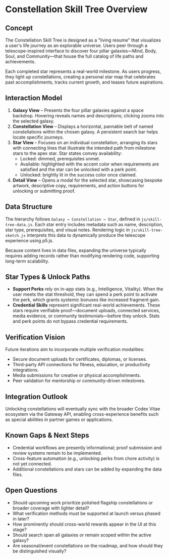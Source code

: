 # Constellation Skill Tree Overview

## Concept
The Constellation Skill Tree is designed as a "living resume" that visualizes a user's life journey as an explorable universe. Users peer through a telescope-inspired interface to discover four pillar galaxies—Mind, Body, Soul, and Community—that house the full catalog of life paths and achievements.

Each completed star represents a real-world milestone. As users progress, they light up constellations, creating a personal star map that celebrates past accomplishments, tracks current growth, and teases future aspirations.

## Interaction Model
1. **Galaxy View** – Presents the four pillar galaxies against a space backdrop. Hovering reveals names and descriptions; clicking zooms into the selected galaxy.
2. **Constellation View** – Displays a horizontal, pannable belt of named constellations within the chosen galaxy. A persistent search bar helps locate specific journeys.
3. **Star View** – Focuses on an individual constellation, arranging its stars with connecting lines that illustrate the intended path from milestone stars to the apex star. Star states convey availability:
   - Locked: dimmed, prerequisites unmet.
   - Available: highlighted with the accent color when requirements are satisfied and the star can be unlocked with a perk point.
   - Unlocked: brightly lit in the success color once claimed.
4. **Detail View** – Opens a modal for the selected star, showcasing bespoke artwork, descriptive copy, requirements, and action buttons for unlocking or submitting proof.

## Data Structure
The hierarchy follows `Galaxy → Constellation → Star`, defined in `js/skill-tree-data.js`. Each star entry includes metadata such as name, description, star type, prerequisites, and visual notes. Rendering logic in `js/skill-tree-sketch.js` interprets this data to dynamically produce the telescope experience using p5.js.

Because content lives in data files, expanding the universe typically requires adding records rather than modifying rendering code, supporting long-term scalability.

## Star Types & Unlock Paths
- **Support Perks** rely on in-app stats (e.g., Intelligence, Vitality). When the user meets the stat threshold, they can spend a perk point to activate the perk, which grants systemic bonuses like increased fragment gain.
- **Credential Skills** represent significant real-world achievements. These stars require verifiable proof—document uploads, connected services, media evidence, or community testimonials—before they unlock. Stats and perk points do not bypass credential requirements.

## Verification Vision
Future iterations aim to incorporate multiple verification modalities:
- Secure document uploads for certificates, diplomas, or licenses.
- Third-party API connections for fitness, education, or productivity integrations.
- Media submissions for creative or physical accomplishments.
- Peer validation for mentorship or community-driven milestones.

## Integration Outlook
Unlocking constellations will eventually sync with the broader Codex Vitae ecosystem via the Gateway API, enabling cross-experience benefits such as special abilities in partner games or applications.

## Known Gaps & Next Steps
- Credential workflows are presently informational; proof submission and review systems remain to be implemented.
- Cross-feature automation (e.g., unlocking perks from chore activity) is not yet connected.
- Additional constellations and stars can be added by expanding the data files.

## Open Questions
- Should upcoming work prioritize polished flagship constellations or broader coverage with lighter detail?
- What verification methods must be supported at launch versus phased in later?
- How prominently should cross-world rewards appear in the UI at this stage?
- Should search span all galaxies or remain scoped within the active galaxy?
- Are seasonal/event constellations on the roadmap, and how should they be distinguished visually?
